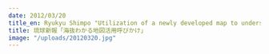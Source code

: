 ```yaml
---
date: 2012/03/20
title_en: Ryukyu Shimpo "Utilization of a newly developed map to understand the sea leveles"
title: 琉球新報「海抜わかる地図活用呼びかけ」
image: "/uploads/20120320.jpg"
---
```


